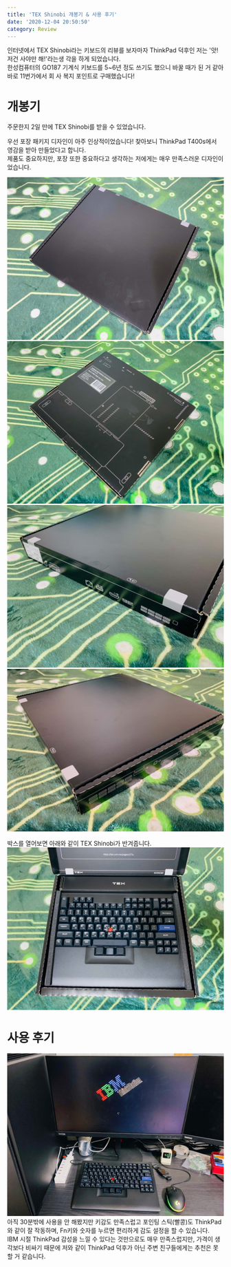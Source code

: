 ```yaml
---
title: 'TEX Shinobi 개봉기 & 사용 후기'
date: '2020-12-04 20:50:50'
category: Review
---
```


인터넷에서 TEX Shinobi라는 키보드의 리뷰를 보자마자 ThinkPad 덕후인 저는 '앗! 저건 사야만 해!'라는생
각을 하게 되었습니다.  
한성컴퓨터의 GO187 기계식 키보드를 5~6년 정도 쓰기도 했으니 바꿀 때가 된 거 같아 바로 11번가에서 회
사 복지 포인트로 구매했습니다!

# 개봉기

주문한지 2일 만에 TEX Shinobi를 받을 수 있었습니다.

우선 포장 패키지 디자인이 아주 인상적이었습니다! 찾아보니 ThinkPad T400s에서 영감을 받아 만들었다고
합니다.  
제품도 중요하지만, 포장 또한 중요하다고 생각하는 저에게는 매우 만족스러운 디자인이었습니다.

![TEX Shinobi](/assets/image/2020-12-04-TEX-Shinobi/2020-12-04-TEX-Shinobi_1.jpg)  
![TEX Shinobi](/assets/image/2020-12-04-TEX-Shinobi/2020-12-04-TEX-Shinobi_2.jpg)  
![TEX Shinobi](/assets/image/2020-12-04-TEX-Shinobi/2020-12-04-TEX-Shinobi_3.jpg)  
![TEX Shinobi](/assets/image/2020-12-04-TEX-Shinobi/2020-12-04-TEX-Shinobi_4.jpg)

박스를 열어보면 아래와 같이 TEX Shinobi가 반겨줍니다.  
![TEX Shinobi](/assets/image/2020-12-04-TEX-Shinobi/2020-12-04-TEX-Shinobi_5.jpg)

# 사용 후기

![TEX Shinobi](/assets/image/2020-12-04-TEX-Shinobi/2020-12-04-TEX-Shinobi_6.jpg)  
아직 30분밖에 사용을 안 해봤지만 키감도 만족스럽고 포인팅 스틱(빨콩)도 ThinkPad와 같이 잘 작동하며,
Fn키와 숫자를 누르면 편리하게 감도 설정을 할 수 있습니다.  
IBM 시절 ThinkPad 감성을 느낄 수 있다는 것만으로도 매우 만족스럽지만, 가격이 생각보다 비싸기 때문에
저와 같이 ThinkPad 덕후가 아닌 주변 친구들에게는 추천은 못할 거 같습니다.
